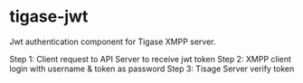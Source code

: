 tigase-jwt
============

Jwt authentication component for Tigase XMPP server.

Step 1: Client request to API Server to receive jwt token
Step 2: XMPP client login with username & token as password
Step 3: Tisage Server verify token